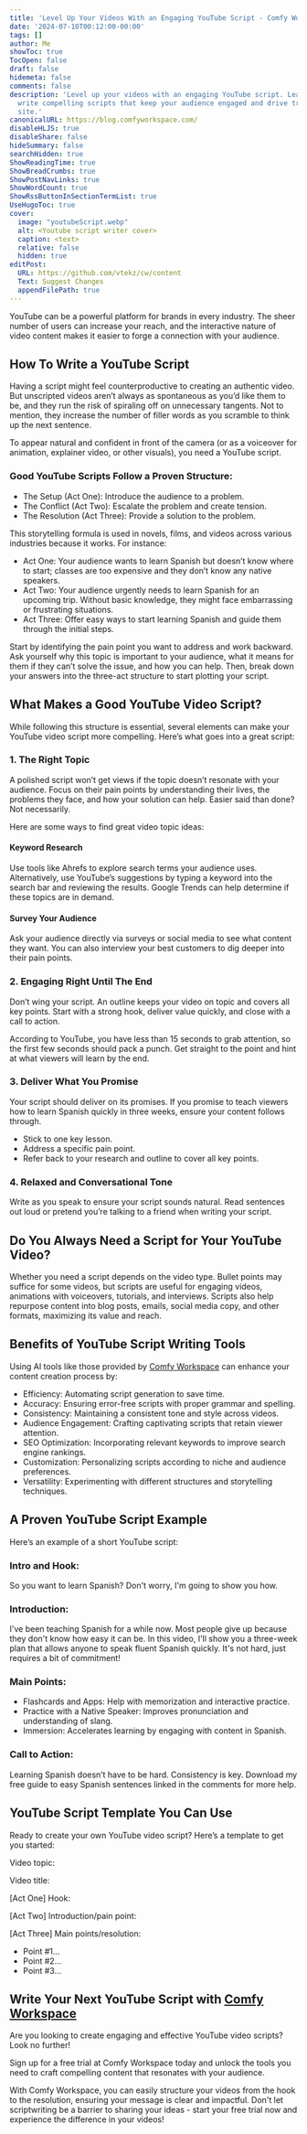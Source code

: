 ```yaml
---
title: 'Level Up Your Videos With an Engaging YouTube Script - Comfy Workspace'
date: '2024-07-10T00:12:00-00:00'
tags: []
author: Me
showToc: true
TocOpen: false
draft: false
hidemeta: false
comments: false
description: 'Level up your videos with an engaging YouTube script. Learn how to
  write compelling scripts that keep your audience engaged and drive traffic to your
  site.'
canonicalURL: https://blog.comfyworkspace.com/
disableHLJS: true
disableShare: false
hideSummary: false
searchHidden: true
ShowReadingTime: true
ShowBreadCrumbs: true
ShowPostNavLinks: true
ShowWordCount: true
ShowRssButtonInSectionTermList: true
UseHugoToc: true
cover:
  image: "youtubeScript.webp"
  alt: <Youtube script writer cover>
  caption: <text>
  relative: false
  hidden: true
editPost:
  URL: https://github.com/vtekz/cw/content
  Text: Suggest Changes
  appendFilePath: true
---
```


YouTube can be a powerful platform for brands in every industry. The sheer number of users can increase your reach, and the interactive nature of video content makes it easier to forge a connection with your audience.

## How To Write a YouTube Script

Having a script might feel counterproductive to creating an authentic video. But unscripted videos aren’t always as spontaneous as you’d like them to be, and they run the risk of spiraling off on unnecessary tangents. Not to mention, they increase the number of filler words as you scramble to think up the next sentence.

To appear natural and confident in front of the camera (or as a voiceover for animation, explainer video, or other visuals), you need a YouTube script.

### Good YouTube Scripts Follow a Proven Structure:

- The Setup (Act One): Introduce the audience to a problem.
- The Conflict (Act Two): Escalate the problem and create tension.
- The Resolution (Act Three): Provide a solution to the problem.

This storytelling formula is used in novels, films, and videos across various industries because it works. For instance:

- Act One: Your audience wants to learn Spanish but doesn’t know where to start; classes are too expensive and they don’t know any native speakers.
- Act Two: Your audience urgently needs to learn Spanish for an upcoming trip. Without basic knowledge, they might face embarrassing or frustrating situations.
- Act Three: Offer easy ways to start learning Spanish and guide them through the initial steps.

Start by identifying the pain point you want to address and work backward. Ask yourself why this topic is important to your audience, what it means for them if they can’t solve the issue, and how you can help. Then, break down your answers into the three-act structure to start plotting your script.

## What Makes a Good YouTube Video Script?

While following this structure is essential, several elements can make your YouTube video script more compelling. Here’s what goes into a great script:

### 1. The Right Topic

A polished script won’t get views if the topic doesn’t resonate with your audience. Focus on their pain points by understanding their lives, the problems they face, and how your solution can help. Easier said than done? Not necessarily.

Here are some ways to find great video topic ideas:

#### Keyword Research

Use tools like Ahrefs to explore search terms your audience uses. Alternatively, use YouTube’s suggestions by typing a keyword into the search bar and reviewing the results. Google Trends can help determine if these topics are in demand.

#### Survey Your Audience

Ask your audience directly via surveys or social media to see what content they want. You can also interview your best customers to dig deeper into their pain points.

### 2. Engaging Right Until The End

Don’t wing your script. An outline keeps your video on topic and covers all key points. Start with a strong hook, deliver value quickly, and close with a call to action.

According to YouTube, you have less than 15 seconds to grab attention, so the first few seconds should pack a punch. Get straight to the point and hint at what viewers will learn by the end.

### 3. Deliver What You Promise

Your script should deliver on its promises. If you promise to teach viewers how to learn Spanish quickly in three weeks, ensure your content follows through.

- Stick to one key lesson.
- Address a specific pain point.
- Refer back to your research and outline to cover all key points.

### 4. Relaxed and Conversational Tone

Write as you speak to ensure your script sounds natural. Read sentences out loud or pretend you’re talking to a friend when writing your script.

## Do You Always Need a Script for Your YouTube Video?

Whether you need a script depends on the video type. Bullet points may suffice for some videos, but scripts are useful for engaging videos, animations with voiceovers, tutorials, and interviews. Scripts also help repurpose content into blog posts, emails, social media copy, and other formats, maximizing its value and reach.

## Benefits of YouTube Script Writing Tools

Using AI tools like those provided by [Comfy Workspace](https://comfyworkspace.com/prices) can enhance your content creation process by:

- Efficiency: Automating script generation to save time.
- Accuracy: Ensuring error-free scripts with proper grammar and spelling.
- Consistency: Maintaining a consistent tone and style across videos.
- Audience Engagement: Crafting captivating scripts that retain viewer attention.
- SEO Optimization: Incorporating relevant keywords to improve search engine rankings.
- Customization: Personalizing scripts according to niche and audience preferences.
- Versatility: Experimenting with different structures and storytelling techniques.

## A Proven YouTube Script Example

Here’s an example of a short YouTube script:

### Intro and Hook:

So you want to learn Spanish? Don't worry, I'm going to show you how.

### Introduction:

I've been teaching Spanish for a while now. Most people give up because they don't know how easy it can be. In this video, I'll show you a three-week plan that allows anyone to speak fluent Spanish quickly. It's not hard, just requires a bit of commitment!

### Main Points:

- Flashcards and Apps: Help with memorization and interactive practice.
- Practice with a Native Speaker: Improves pronunciation and understanding of slang.
- Immersion: Accelerates learning by engaging with content in Spanish.

### Call to Action:

Learning Spanish doesn’t have to be hard. Consistency is key. Download my free guide to easy Spanish sentences linked in the comments for more help.

## YouTube Script Template You Can Use

Ready to create your own YouTube video script? Here’s a template to get you started:

Video topic:

Video title:

[Act One] Hook:

[Act Two] Introduction/pain point:

[Act Three] Main points/resolution:

- Point #1…
- Point #2…
- Point #3…

## Write Your Next YouTube Script with [Comfy Workspace](https://comfyworkspace.com/prices)

Are you looking to create engaging and effective YouTube video scripts? Look no further!

Sign up for a free trial at Comfy Workspace today and unlock the tools you need to craft compelling content that resonates with your audience.

With Comfy Workspace, you can easily structure your videos from the hook to the resolution, ensuring your message is clear and impactful. Don't let scriptwriting be a barrier to sharing your ideas - start your free trial now and experience the difference in your videos!